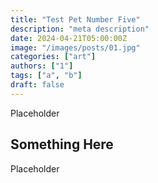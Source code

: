 ```yaml
---
title: "Test Pet Number Five"
description: "meta description"
date: 2024-04-21T05:00:00Z
image: "/images/posts/01.jpg"
categories: ["art"]
authors: ["1"]
tags: ["a", "b"]
draft: false
---
```


Placeholder

## Something Here

Placeholder
